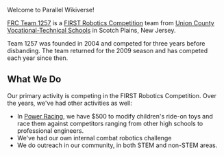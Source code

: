 Welcome to Parallel Wikiverse!

[FRC Team 1257](http://team1257.org/) is a [FIRST Robotics Competition](https://www.firstinspires.org/) team from [Union County Vocational-Technical Schools](https://www.ucvts.tec.nj.us/) in Scotch Plains, New Jersey.

Team 1257 was founded in 2004 and competed for three years before disbanding. The team returned for the 2009 season and has competed each year since then.

## What We Do
Our primary activity is competing in the FIRST Robotics Competition. Over the years, we've had other activities as well:
* In [Power Racing](http://www.powerracingseries.org/), we have $500 to modify children's ride-on toys and race them against competitors ranging from other high schools to professional engineers.
* We've had our own internal combat robotics challenge
* We do outreach in our community, in both STEM and non-STEM areas.
